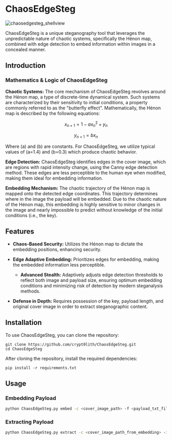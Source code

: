 # ChaosEdgeSteg

![chaosedgesteg_shellview](https://github.com/crypt0lith/ChaosEdgeSteg/assets/118923461/731142d7-be35-4b16-9eb8-76ff947b3348)

ChaosEdgeSteg is a unique steganography tool that leverages the unpredictable nature of chaotic systems, specifically the Hénon map, combined with edge detection to embed information within images in a concealed manner.

## Introduction


### Mathematics & Logic of ChaosEdgeSteg


**Chaotic Systems:** The core mechanism of ChaosEdgeSteg revolves around the Hénon map, a type of discrete-time dynamical system. Such systems are characterized by their sensitivity to initial conditions, a property commonly referred to as the "butterfly effect". Mathematically, the Hénon map is described by the following equations:

$$x_{n+1} = 1 - a x_n^2 + y_n$$

$$y_{n+1} = b x_n$$

Where \(a\) and \(b\) are constants. For ChaosEdgeSteg, we utilize typical values of \(a=1.4\) and \(b=0.3\) which produce chaotic behavior.

**Edge Detection:** ChaosEdgeSteg identifies edges in the cover image, which are regions with rapid intensity change, using the Canny edge detection method. These edges are less perceptible to the human eye when modified, making them ideal for embedding information.

**Embedding Mechanism:** The chaotic trajectory of the Hénon map is mapped onto the detected edge coordinates. This trajectory determines where in the image the payload will be embedded. Due to the chaotic nature of the Hénon map, this embedding is highly sensitive to minor changes in the image and nearly impossible to predict without knowledge of the initial conditions (i.e., the key).

## Features

- **Chaos-Based Security:** Utilizes the Hénon map to dictate the embedding positions, enhancing security.

- **Edge Adaptive Embedding:** Prioritizes edges for embedding, making the embedded information less perceptible.

  - **Advanced Stealth:** Adaptively adjusts edge detection thresholds to reflect both image and payload size, ensuring optimum embedding conditions and minimizing risk of detection by modern steganalysis methods.

- **Defense in Depth:** Requires possession of the key, payload length, and original cover image in order to extract steganographic content.

## Installation

To use ChaosEdgeSteg, you can clone the repository:

```shell
git clone https://github.com/crypt0lith/ChaosEdgeSteg.git
cd ChaosEdgeSteg
```

After cloning the repository, install the required dependencies:

```shell
pip install -r requirements.txt
```

## Usage

### Embedding Payload

```bash
python ChaosEdgeSteg.py embed -c <cover_image_path> -f <payload_txt_file> -k 'secret_key' [-o <output_image_path>] [--save_edge_maps]
```

### Extracting Payload

```bash
python ChaosEdgeSteg.py extract -c <cover_image_path_from_embedding> -i <stego_image_path> -k 'key_with_hex_length' [-o <output_text_file>]
```
